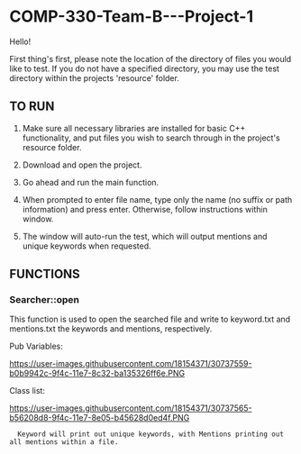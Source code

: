# COMP-330-Team-B---Project-1

Hello!

First thing's first, please note the location of the directory of files you would like
to test. If you do not have a specified directory, you may use the test directory within
the projects 'resource' folder.

## TO RUN

1) Make sure all necessary libraries are installed for basic C++ functionality, and put files you wish to search through in the project's resource folder.

2) Download and open the project.

3) Go ahead and run the main function.

4) When prompted to enter file name, type only the name (no suffix or path information) and press enter. Otherwise, follow instructions within window.

5) The window will auto-run the test, which will output mentions and unique keywords when requested. 


## FUNCTIONS

### Searcher::open

This function is used to open the searched file and write to keyword.txt and mentions.txt the keywords and mentions, respectively.

Pub Variables:

https://user-images.githubusercontent.com/18154371/30737559-b0b9942c-9f4c-11e7-8c32-ba135326ff6e.PNG


Class list:

https://user-images.githubusercontent.com/18154371/30737565-b56208d8-9f4c-11e7-8e05-b45628d0ed4f.PNG

      Keyword will print out unique keywords, with Mentions printing out all mentions within a file.
